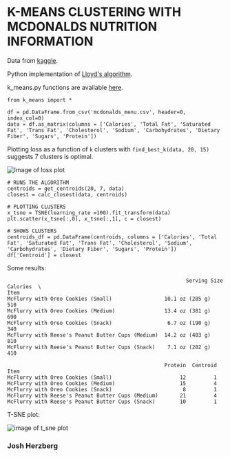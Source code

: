 # K-MEANS CLUSTERING WITH MCDONALDS NUTRITION INFORMATION

Data from [kaggle](https://www.kaggle.com/mcdonalds/nutrition-facts).

Python implementation of [Lloyd's algorithm](https://en.wikipedia.org/wiki/Lloyd%27s_algorithm).

k_means.py functions are available [here](https://github.com/jherzberg/k_means_mcdonalds_nutrition/blob/master/k_means.py).

    from k_means import *

    df = pd.DataFrame.from_csv('mcdonalds_menu.csv', header=0, index_col=0)
    data = df.as_matrix(columns = ['Calories', 'Total Fat', 'Saturated Fat', 'Trans Fat', 'Cholesterol', 'Sodium', 'Carbohydrates', 'Dietary Fiber', 'Sugars', 'Protein'])

Plotting loss as a function of `k` clusters with `find_best_k(data, 20, 15)` suggests 7 clusters is optimal.


![Image of loss plot](https://github.com/jherzberg/k_means_mcdonalds_nutrition/blob/master/mcdondals_elbow_loss.png)

    # RUNS THE ALGORITHM
    centroids = get_centroids(20, 7, data)
    closest = calc_closest(data, centroids)

    # PLOTTING CLUSTERS
    x_tsne = TSNE(learning_rate =100).fit_transform(data)
    plt.scatter(x_tsne[:,0], x_tsne[:,1], c = closest)

    # SHOWS CLUSTERS
    centroids_df = pd.DataFrame(centroids, columns = ['Calories', 'Total Fat', 'Saturated Fat', 'Trans Fat', 'Cholesterol', 'Sodium', 'Carbohydrates', 'Dietary Fiber', 'Sugars', 'Protein'])
    df['Centroid'] = closest

Some results:


                                                              Serving Size  Calories  \
    Item                                                                           
    McFlurry with Oreo Cookies (Small)                 10.1 oz (285 g)       510   
    McFlurry with Oreo Cookies (Medium)                13.4 oz (381 g)       690   
    McFlurry with Oreo Cookies (Snack)                  6.7 oz (190 g)       340   
    McFlurry with Reese's Peanut Butter Cups (Medium)  14.2 oz (403 g)       810   
    McFlurry with Reese's Peanut Butter Cups (Snack)    7.1 oz (202 g)       410   

                                                       Protein  Centroid  
    Item                                                                  
    McFlurry with Oreo Cookies (Small)                      12         1  
    McFlurry with Oreo Cookies (Medium)                     15         4  
    McFlurry with Oreo Cookies (Snack)                       8         1  
    McFlurry with Reese's Peanut Butter Cups (Medium)       21         4  
    McFlurry with Reese's Peanut Butter Cups (Snack)        10         1

T-SNE plot:

![image of t_sne plot](https://github.com/jherzberg/k_means_mcdonalds_nutrition/blob/master/mcdondalds_t_sne.png)

### Josh Herzberg
